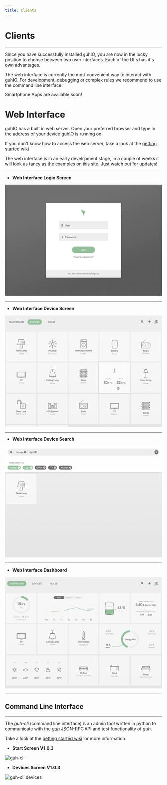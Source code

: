 ```yaml
---
title: Clients
---
```


# Clients
--------------------------------------------

Since you have successfully installed guhIO, you are now in the lucky position to choose between two user interfaces. Each of the UI's has it's own advantages.

The web interface is currently the most convenient way to interact with guhIO.
For development, debugging or complex rules we recommend to use the command line interface.

Smartphone Apps are available soon! 

# Web Interface

guhIO has a built in web server. Open your preferred browser and type in the address of your device guhIO is running on.

If you don't know how to access the web server, take a look at the [getting started wiki](https://github.com/guh/guh/wiki/Getting-started#access-the-web-interface)

The web interface is in an early development stage, in a couple of weeks it will look as fancy as the examples on this site. Just watch out for updates!

***

* **Web Interface Login Screen**


![web interface login screen](../images/guhIO_login.png)

***

* **Web Interface Device Screen**


![web interface device screen](../images/guhIO_devices.png)

***


* **Web Interface Device Search**


![web interface device screen](../images/guhIO_tags.png)

***


* **Web Interface Dashboard**

![web interface device screen](../images/guhIO_dashboard.png)

***





## Command Line Interface
--------------------------------------------

The *guh-cli* (command line interface) is an admin tool written in python to communicate with the [*guh*](https://github.com/guh/guh) JSON-RPC API and test functionality of *guh*.

Take a look at the [getting started wiki](https://github.com/guh/guh/wiki/Getting-started#guh-cli) for more information.


* **Start Screen V1.0.3**

![guh-cli ](https://cloud.githubusercontent.com/assets/5207214/8826753/fbd254ec-3088-11e5-9e07-10c3a276de39.png)

* **Devices Screen V1.0.3**

![guh-cli devices](https://cloud.githubusercontent.com/assets/5207214/8826760/0cfab5b6-3089-11e5-9012-df0aad571f08.png)
